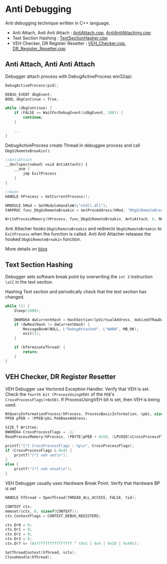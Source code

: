# Anti Debugging

Anti debugging technique written in C++ language.

- Anti Attach, Anti Anti Attach : [AntiAttach.cpp](https://github.com/revsic/AntiDebugging/blob/master/AntiAntiAttach.cpp), [AntiAntiAttaching.cpp](https://github.com/revsic/AntiDebugging/blob/master/AntiAntiAttach.cpp)
- Text Section Hashing : [TextSectionHasher.cpp](https://github.com/revsic/AntiDebugging/blob/master/TextSectionHasher.cpp)
- VEH Checker, DR Register Resetter : [VEH_Checker.cpp](https://github.com/revsic/AntiDebugging/blob/master/VEH_Checker.cpp), [DR_Register_Resetter.cpp](https://github.com/revsic/AntiDebugging/blob/master/DR_Register_Resetter.cpp)

## Anti Attach, Anti Anti Attach

Debugger attach process with DebugActiveProcess win32api.

```cpp
DebugActiveProcess(pid);

DEBUG_EVENT dbgEvent;
BOOL dbgContinue = True;

while (dbgContinue) {
    if (FALSE == WaitForDebugEvent(&dbgEvent, 100)) {
        continue;
    }

    ...
}
```

DebugActiveProcess create Thread in debuggee process and call `DbgUiRemoteBreakin()`.

```cpp
//AntiAttach
__declspec(naked) void AntiAttach() {
    __asm {
		jmp ExitProcess
	}
}

//main
HANDLE hProcess = GetCurrentProcess();

HMODULE hMod = GetModuleHandleW(L"ntdll.dll");
FARPROC func_DbgUiRemoteBreakin = GetProcAddress(hMod, "DbgUiRemoteBreakin");

WriteProcessMemory(hProcess, func_DbgUiRemoteBreakin, AntiAttach, 6, NULL);
```

Anti Attacher hooks `DbgUiRemoteBreakin` and redirects `DbgUiRemoteBreakin` to `ExitProcess` when the function is called. Anti Anti Attacher releases the hooked `DbgUiRemoteBreakin` function.

More details on [blog](http://revsic.tistory.com/31)

## Text Section Hashing

Debugger sets software break point by overwriting the `int 3` instruction `\xCC` in the text section.

Hashing Text section and periodically check that the text section has changed.

```cpp
while (1) {
	Sleep(1000);

	DWORD64 dwCurrentHash = HashSection(lpVirtualAddress, dwSizeOfRawData);
	if (dwRealHash != dwCurrentHash) {
		MessageBoxW(NULL, L"DebugAttached", L"WARN", MB_OK);
		exit(1);
	}

	if (bTerminateThread) {
		return;
	}
}
```

## VEH Checker, DR Register Resetter

VEH Debugger use Vectored Exception Handler. Verify that VEH is set. Check the `fourth bit (ProcessUsingVEH)` of the `PEB`'s `CrossProcessFlags(+0x50)`. If ProcessUsingVEH bit is set, then VEH is being used.

```cpp
NtQueryInformationProcess(hProcess, ProcessBasicInformation, &pbi, sizeof(pbi), &ReturnLength);
PPEB pPEB = (PPEB)pbi.PebBaseAddress;

SIZE_T Written;
DWORD64 CrossProcessFlags = -1;
ReadProcessMemory(hProcess, (PBYTE)pPEB + 0x50, (LPVOID)&CrossProcessFlags, sizeof(DWORD64), &Written);

printf("[*] CrossProcessFlags : %p\n", CrossProcessFlags);
if (CrossProcessFlags & 0x4) {
	printf("[*] veh set\n");
}
else {
	printf("[*] veh unset\n");
}
```

VEH Debugger usually uses Hardware Break Point. Verify that Hardware BP is set

```cpp
HANDLE hThread = OpenThread(THREAD_ALL_ACCESS, FALSE, tid);

CONTEXT ctx;
memset(&ctx, 0, sizeof(CONTEXT));
ctx.ContextFlags = CONTEXT_DEBUG_REGISTERS;

ctx.Dr0 = 0;
ctx.Dr1 = 0;
ctx.Dr2 = 0;
ctx.Dr3 = 0;
ctx.Dr7 &= (0xffffffffffffffff ^ (0x1 | 0x4 | 0x10 | 0x40));

SetThreadContext(hThread, &ctx);
CloseHandle(hThread);
```
